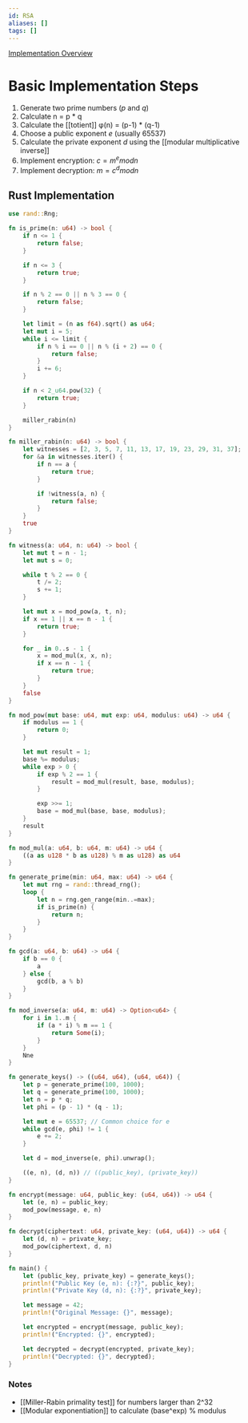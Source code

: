 ```yaml
---
id: RSA
aliases: []
tags: []
---
```


[Implementation Overview](https://link.springer.com/chapter/10.1007/978-3-319-21936-3_15)

# Basic Implementation Steps
1. Generate two prime numbers ($p$ and $q$)
2. Calculate n = p * q
3. Calculate the [[totient]] φ(n) = (p-1) * (q-1)
4. Choose a public exponent $e$ (usually 65537)
5. Calculate the private exponent $d$ using the [[modular multiplicative inverse]]
6. Implement encryption: $c = m^e mod n$
7. Implement decryption: $m = c^d mod n$

## Rust Implementation
```rust
use rand::Rng;

fn is_prime(n: u64) -> bool {
    if n <= 1 {
        return false;
    }

    if n <= 3 {
        return true;
    }

    if n % 2 == 0 || n % 3 == 0 {
        return false;
    }

    let limit = (n as f64).sqrt() as u64;
    let mut i = 5;
    while i <= limit {
        if n % i == 0 || n % (i + 2) == 0 {
            return false;
        }
        i += 6;
    }

    if n < 2_u64.pow(32) {
        return true;
    }

    miller_rabin(n)
}

fn miller_rabin(n: u64) -> bool {
    let witnesses = [2, 3, 5, 7, 11, 13, 17, 19, 23, 29, 31, 37];
    for &a in witnesses.iter() {
        if n == a {
            return true;
        }

        if !witness(a, n) {
            return false;
        }
    }
    true
}

fn witness(a: u64, n: u64) -> bool {
    let mut t = n - 1;
    let mut s = 0;

    while t % 2 == 0 {
        t /= 2;
        s += 1;
    }

    let mut x = mod_pow(a, t, n);
    if x == 1 || x == n - 1 {
        return true;
    }

    for _ in 0..s - 1 {
        x = mod_mul(x, x, n);
        if x == n - 1 {
            return true;
        }
    }
    false
}

fn mod_pow(mut base: u64, mut exp: u64, modulus: u64) -> u64 {
    if modulus == 1 {
        return 0;
    }

    let mut result = 1;
    base %= modulus;
    while exp > 0 {
        if exp % 2 == 1 {
            result = mod_mul(result, base, modulus);
        }

        exp >>= 1;
        base = mod_mul(base, base, modulus);
    }
    result
}

fn mod_mul(a: u64, b: u64, m: u64) -> u64 {
    ((a as u128 * b as u128) % m as u128) as u64
}

fn generate_prime(min: u64, max: u64) -> u64 {
    let mut rng = rand::thread_rng();
    loop {
        let n = rng.gen_range(min..=max);
        if is_prime(n) {
            return n;
        }
    }
}

fn gcd(a: u64, b: u64) -> u64 {
    if b == 0 {
        a
    } else {
        gcd(b, a % b)
    }
}

fn mod_inverse(a: u64, m: u64) -> Option<u64> {
    for i in 1..m {
        if (a * i) % m == 1 {
            return Some(i);
        }
    }
    Nne
}

fn generate_keys() -> ((u64, u64), (u64, u64)) {
    let p = generate_prime(100, 1000);
    let q = generate_prime(100, 1000);
    let n = p * q;
    let phi = (p - 1) * (q - 1);

    let mut e = 65537; // Common choice for e
    while gcd(e, phi) != 1 {
        e += 2;
    }

    let d = mod_inverse(e, phi).unwrap();

    ((e, n), (d, n)) // ((public_key), (private_key))
}

fn encrypt(message: u64, public_key: (u64, u64)) -> u64 {
    let (e, n) = public_key;
    mod_pow(message, e, n)
}

fn decrypt(ciphertext: u64, private_key: (u64, u64)) -> u64 {
    let (d, n) = private_key;
    mod_pow(ciphertext, d, n)
}

fn main() {
    let (public_key, private_key) = generate_keys();
    println!("Public Key (e, n): {:?}", public_key);
    println!("Private Key (d, n): {:?}", private_key);

    let message = 42;
    println!("Original Message: {}", message);

    let encrypted = encrypt(message, public_key);
    println!("Encrypted: {}", encrypted);

    let decrypted = decrypt(encrypted, private_key);
    println!("Decrypted: {}", decrypted);
}
```

### Notes
- [[Miller-Rabin primality test]] for numbers larger than 2^32
- [[Modular exponentiation]] to calculate (base^exp) % modulus
